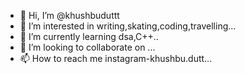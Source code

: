 - 👋 Hi, I’m @khushbuduttt
- 👀 I’m interested in writing,skating,coding,travelling...
- 🌱 I’m currently learning dsa,C++..
- 💞️ I’m looking to collaborate on ...
- 📫 How to reach me instagram-khushbu.dutt...

<!---
khushbuduttt/khushbuduttt is a ✨ special ✨ repository because its `README.md` (this file) appears on your GitHub profile.
You can click the Preview link to take a look at your changes.
--->
